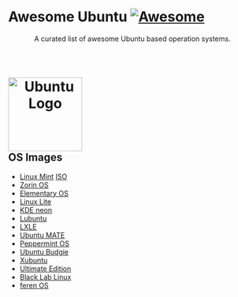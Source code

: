 # Awesome Ubuntu [![Awesome](https://cdn.rawgit.com/sindresorhus/awesome/d7305f38d29fed78fa85652e3a63e154dd8e8829/media/badge.svg)](https://github.com/sindresorhus/awesome)

<p align="center">
  A curated list of awesome Ubuntu based operation systems.
</p>

<br>

<h1 align="center">
  <a href="https://www.ubuntu.com/">
    <img src="https://design.ubuntu.com/wp-content/uploads/ubuntu-logo14.png" alt="Ubuntu Logo" align="left" style="margin-right: 25px"       height=150>
</a>
  <br>
  <br>
</h1>

<br>
<br>

## OS Images
- [Linux Mint](https://linuxmint.com/) [ISO](https://linuxmint.com/download_all.php)
- [Zorin OS](https://zorinos.com/)
- [Elementary OS](https://elementary.io/)
- [Linux Lite](https://www.linuxliteos.com/)
- [KDE neon](https://neon.kde.org/)
- [Lubuntu](http://lubuntu.me/)
- [LXLE](http://lxle.net/)
- [Ubuntu MATE](https://ubuntu-mate.org/)
- [Peppermint OS](http://peppermintos.com/)
- [Ubuntu Budgie](https://ubuntubudgie.org/)
- [Xubuntu](http://www.xubuntu.org/)
- [Ultimate Edition](http://ultimateedition.info/)
- [Black Lab Linux](http://www.blacklablinux.org/)
- [feren OS](http://ferenos.weebly.com/)
